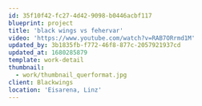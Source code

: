 ```yaml
---
id: 35f10f42-fc27-4d42-9098-b0446acbf117
blueprint: project
title: 'black wings vs fehervar'
video: 'https://www.youtube.com/watch?v=RAB7ORrmd1M'
updated_by: 3b1835fb-f772-46f8-877c-2057921937cd
updated_at: 1680285879
template: work-detail
thumbnail:
  - work/thumbnail_querformat.jpg
client: Blackwings
location: 'Eisarena, Linz'
---
```


